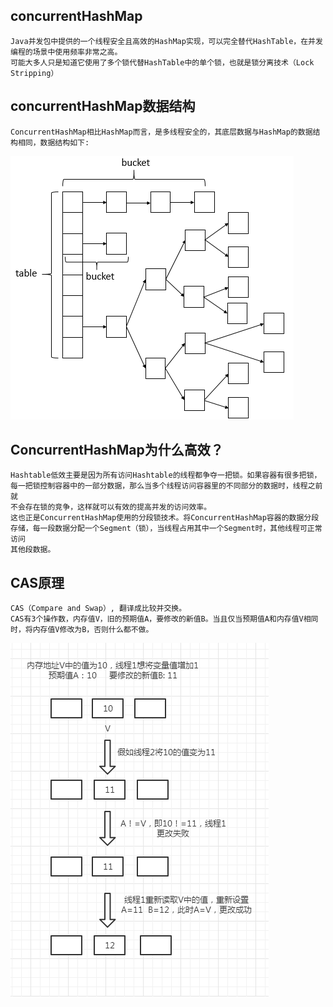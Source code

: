 ## concurrentHashMap
    Java并发包中提供的一个线程安全且高效的HashMap实现，可以完全替代HashTable，在并发编程的场景中使用频率非常之高。
    可能大多人只是知道它使用了多个锁代替HashTable中的单个锁，也就是锁分离技术（Lock Stripping）
## concurrentHashMap数据结构
    ConcurrentHashMap相比HashMap而言，是多线程安全的，其底层数据与HashMap的数据结构相同，数据结构如下:
![Alt text](../concurrentHashMap/数据结构.png)


## ConcurrentHashMap为什么高效？
    Hashtable低效主要是因为所有访问Hashtable的线程都争夺一把锁。如果容器有很多把锁，每一把锁控制容器中的一部分数据，那么当多个线程访问容器里的不同部分的数据时，线程之前就
    不会存在锁的竞争，这样就可以有效的提高并发的访问效率。
    这也正是ConcurrentHashMap使用的分段锁技术。将ConcurrentHashMap容器的数据分段存储，每一段数据分配一个Segment（锁），当线程占用其中一个Segment时，其他线程可正常访问
    其他段数据。

## CAS原理
    CAS（Compare and Swap）, 翻译成比较并交换。
    CAS有3个操作数，内存值V，旧的预期值A，要修改的新值B。当且仅当预期值A和内存值V相同时，将内存值V修改为B，否则什么都不做。
![Alt text](../concurrentHashMap/cas图解.png)